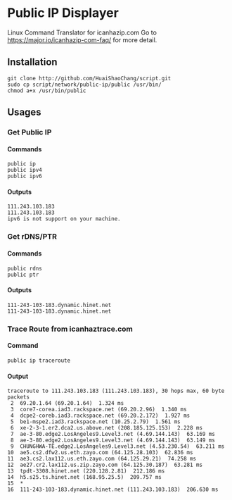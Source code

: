 Public IP Displayer
=
Linux Command Translator for icanhazip.com
Go to https://major.io/icanhazip-com-faq/ for more detail.
## Installation
```bash=
git clone http://github.com/HuaiShaoChang/script.git
sudo cp script/network/public-ip/public /usr/bin/
chmod a+x /usr/bin/public
```
## Usages
### Get Public IP
#### Commands
```bash=
public ip
public ipv4
public ipv6
```
#### Outputs
```=
111.243.103.183
111.243.103.183
ipv6 is not support on your machine.
```
### Get rDNS/PTR
#### Commands
```bash=
public rdns
public ptr
```
#### Outputs
```=
111-243-103-183.dynamic.hinet.net
111-243-103-183.dynamic.hinet.net
```
### Trace Route from icanhaztrace.com
#### Command
`public ip traceroute`
#### Output
```=
traceroute to 111.243.103.183 (111.243.103.183), 30 hops max, 60 byte packets
 2  69.20.1.64 (69.20.1.64)  1.324 ms
 3  core7-corea.iad3.rackspace.net (69.20.2.96)  1.340 ms
 4  dcpe2-coreb.iad3.rackspace.net (69.20.2.172)  1.927 ms
 5  be1-mspe2.iad3.rackspace.net (10.25.2.79)  1.561 ms
 6  xe-2-3-1.er2.dca2.us.above.net (208.185.125.153)  2.228 ms
 7  ae-3-80.edge2.LosAngeles9.Level3.net (4.69.144.143)  63.169 ms
 8  ae-3-80.edge2.LosAngeles9.Level3.net (4.69.144.143)  63.149 ms
 9  CHUNGHWA-TE.edge2.LosAngeles9.Level3.net (4.53.230.54)  63.211 ms
10  ae5.cs2.dfw2.us.eth.zayo.com (64.125.28.103)  62.836 ms
11  ae3.cs2.lax112.us.eth.zayo.com (64.125.29.21)  74.258 ms
12  ae27.cr2.lax112.us.zip.zayo.com (64.125.30.187)  63.281 ms
13  tpdt-3308.hinet.net (220.128.2.81)  212.186 ms
14  h5.s25.ts.hinet.net (168.95.25.5)  209.757 ms
15  *
16  111-243-103-183.dynamic.hinet.net (111.243.103.183)  206.630 ms
```
